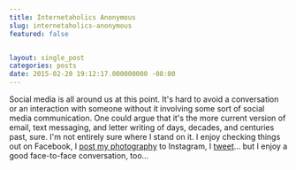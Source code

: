 ```yaml
---
title: Internetaholics Anonymous
slug: internetaholics-anonymous
featured: false


layout: single_post
categories: posts
date: 2015-02-20 19:12:17.000000000 -08:00
---
```


Social media is all around us at this point. It's hard to avoid a conversation or an interaction with someone without it involving some sort of social media communication. One could argue that it's the more current version of email, text messaging, and letter writing of days, decades, and centuries past, sure. I'm not entirely sure where I stand on it. I enjoy checking things out on Facebook, I [post my photography](http://instagram.com/jlyman) to Instagram, I [tweet](http://twitter.com/_johlym)… but I enjoy a good face-to-face conversation, too…

